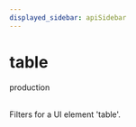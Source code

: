 ```yaml
---
displayed_sidebar: apiSidebar
---
```

# table
<span class="theme-doc-version-badge badge badge--success">production</span><br/><br/>

Filters for a UI element 'table'.

